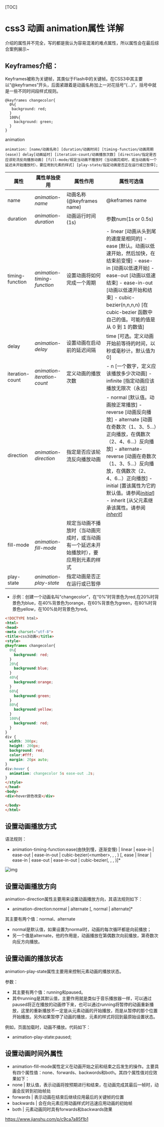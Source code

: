 [TOC]



# css3 动画 animation属性 详解

介绍的属性并不完全，写的都是我认为容易混淆的难点属性，所以属性会在最后综合案例展示~

## Keyframes介绍：

Keyframes被称为关键帧，其类似于Flash中的关键帧。在CSS3中其主要以“@keyframes”开头，后面紧跟着是动画名称加上一对花括号“{…}”，括号中就是一些不同时间段样式规则。

```
@keyframes changecolor{
  0%{
   background: red;
  }
  100%{
    background: green;
  }
}
```

animation

```
animation: [name/动画名称] [duration/动画时间] [timing-function/动画周期(ease)] delay[动画延时] [iteration-count/动画播放次数] [direction/指定是否应该轮流反向播放动画] [fill-mode/规定当动画不播放时（当动画完成时，或当动画有一个延迟未开始播放时），要应用到元素的样式] [play-state/指定动画是否正在运行或已暂停];
```

| 属性            | 属性单独使用                | 属性作用                                                     | 属性可选值                                                   |
| --------------- | --------------------------- | ------------------------------------------------------------ | ------------------------------------------------------------ |
| name            | *animation-name*            | 动画名称(@keyframes name)                                    | @keframes name                                               |
| duration        | *animation-duration*        | 动画运行时间(1s)                                             | 参数num(1s or 0.5s)                                          |
| timing-function | *animation-timing-function* | 设置动画将如何完成一个周期                                   | - linear [动画从头到尾的速度是相同的] - ease [默认。动画以低速开始，然后加快，在结束前变慢] - ease-in [动画以低速开始] - ease-out [动画以低速结束] - ease-in-out [动画以低速开始和结束] - cubic-bezier(n,n,n,n) [在 cubic-bezier 函数中自己的值。可能的值是从 0 到 1 的数值] |
| delay           | *animation-delay*           | 设置动画在启动前的延迟间隔                                   | time [可选。定义动画开始前等待的时间，以秒或毫秒计。默认值为0] |
| iteration-count | *animation-iteration-count* | 定义动画的播放次数                                           | - n [一个数字，定义应该播放多少次动画] - infinite [指定动画应该播放无限次（永远] |
| direction       | *animation-direction*       | 指定是否应该轮流反向播放动画                                 | - normal [默认值。动画按正常播放] - reverse [动画反向播放] - alternate [动画在奇数次（1、3、5...）正向播放，在偶数次（2、4、6...）反向播放] - alternate-reverse [动画在奇数次（1、3、5...）反向播放，在偶数次（2、4、6...）正向播放] - initial [置该属性为它的默认值。请参阅[*initial*](https://link.jianshu.com/?t=http://www.runoob.com/cssref/css-initial.html)] - inherit [从父元素继承该属性。请参阅[*inherit*](https://link.jianshu.com/?t=http://www.runoob.com/cssref/css-inherit.html)] |
| fill-mode       | *animation-fill-mode*       | 规定当动画不播放时（当动画完成时，或当动画有一个延迟未开始播放时），要应用到元素的样式 |                                                              |
| play-state      | *animation-play-state*      | 指定动画是否正在运行或已暂停                                 |                                                              |

- 示例：创建一个动画名叫“changecolor”，在“0%”时背景色为red,在20%时背景色为blue，在40%背景色为orange，在60%背景色为green，在80%时背景色yellow，在100%处时背景色为red。

```Html
<!DOCTYPE html>
<html>
<head>
<meta charset="utf-8">
<title>css3动画</title>
<style>
@keyframes changecolor{
  0%{
    background: red;
  }
  20%{
    background:blue;
  }
  40%{
    background:orange;
  }
  60%{
    background:green;
  }
  80%{
    background:yellow;
  }
  100%{
    background: red;
  }
}
div {
  width: 300px;
  height: 200px;
  background: red;
  color:#fff;
  margin: 20px auto;
}
div:hover {
  animation: changecolor 5s ease-out .2s;
}
</style>
</head>
<body>
<div>hover颜色改变</div>
 
</body>
</html>
```

## 设置动画播放方式

语法规则：

- animation-timing-function:ease(由快到慢，逐渐变慢) | linear | ease-in | ease-out | ease-in-out | cubic-bezier(\<number>, <number>, <number>, <number>) [, ease | linear | ease-in | ease-out | ease-in-out | cubic-bezier(<number>, <number>, <number>, <number>)]*

![img](image-201810111048/image-20181012101205158.png)

 

## 设置动画播放方向

animation-direction属性主要用来设置动画播放方向，其语法规则如下：

- animation-direction:normal | alternate [, normal | alternate]*

其主要有两个值：normal、alternate

- normal是默认值，如果设置为normal时，动画的每次循环都是向前播放；
- 另一个值是alternate，他的作用是，动画播放在第偶数次向前播放，第奇数次向反方向播放。

## 设置动画的播放状态

animation-play-state属性主要用来控制元素动画的播放状态。

参数：

- 其主要有两个值：running和paused。
- 其中running是其默认值，主要作用就是类似于音乐播放器一样，可以通过paused将正在播放的动画停下来，也可以通过running将暂停的动画重新播放，这里的重新播放不一定是从元素动画的开始播放，而是从暂停的那个位置开始播放。另外如果暂停了动画的播放，元素的样式将回到最原始设置状态。

例如，页面加载时，动画不播放。代码如下：

- animation-play-state:paused;

## 设置动画时间外属性

- animation-fill-mode属性定义在动画开始之前和结束之后发生的操作。主要具有四个属性值：none、forwards、backwords和both。其四个属性值对应效果如下：
- none | 默认值，表示动画将按预期进行和结束，在动画完成其最后一帧时，动画会反转到初始帧处
- forwards | 表示动画在结束后继续应用最后的关键帧的位置
- backwards | 会在向元素应用动画样式时迅速应用动画的初始帧
- both | 元素动画同时具有forwards和backwards效果





https://www.jianshu.com/p/c9ca7a85f1b1